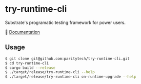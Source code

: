 # try-runtime-cli

Substrate's programatic testing framework for power users.

📖 [Documentation](https://paritytech.github.io/try-runtime-cli)

## Usage

```bash
$ git clone git@github.com:paritytech/try-runtime-cli.git 
$ cd try-runtime-cli
$ cargo build --release
$ ./target/release/try-runtime-cli --help
$ ./target/release/try-runtime-cli on-runtime-upgrade --help
```
